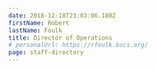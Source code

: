 ```yaml
---
date: 2018-12-18T23:03:06.180Z
firstName: Robert
lastName: Foulk
title: Director of Operations
# personalUrl: https://rfoulk.bscs.org/
page: staff-directory
---
```

